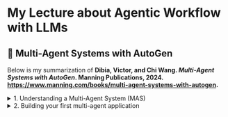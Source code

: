 # My Lecture about Agentic Workflow with LLMs

## 📍 Multi-Agent Systems with AutoGen 



Below is my summarization of **Dibia, Victor, and Chi Wang. *Multi-Agent Systems with AutoGen*. Manning Publications, 2024. https://www.manning.com/books/multi-agent-systems-with-autogen.**

<details><summary>
1. Understanding a Multi-Agent System (MAS)</summary>

## Multi-Agent system
- **agent:** entities that can reason, act, communicate and adapt to solve problems
- **A multi-agent system:** group of agents collaborating to solve tasks, each agent has their own abilities (reasoning, acting, communicating, adapting)
- **multi agent system has two core components** which can be driven by a combination of generative AI models, tools, and human input:
  - **agent capabilities:** method by which agents address tasks
    - mechanisms for **reasoning** (planning, deducing, etc. by applying some rules or logic), reasoning can be deductive, inductive, abductive
    - mechanisms for **acting** (utilizing tools)
    - mechanisms for **adapting** (learning, recalling information from memory), adjust their actions, and plans based on changing conditions, new information, or feedback from other agents and humans
  - **agent interactions:** how agents communicate and collaborate to solve tasks
    -  **agent workflows** (how agents are organized or grouped to address tasks, includes properties such as the entry point (how the task is initiated), details for each agent (tools, memory, models), conditions for task success or termination, and the orchestration pattern, workflow can be defined by developer or can be driven by some logic or LLMs )
    -  **agent orchestration** (the sequence in which agents take action as the task progresses, can be deterministic sequence, or sequence that involves agents reasoning over the task state)

![Alt text](image/multi-agent-system.png)

> Picture Reference: *Dibia, Victor, and Chi Wang. *Multi-Agent Systems with AutoGen*. Manning Publications, 2024.*

## Autogen core feature
- **autogen core feature** provides us
  - **ConversableAgent:** class with methods  1) for sending and receiving messages between agents and  2) for defining how an agent acts on a received message, it includes a set of built-in agent classes
    - **UserProxyAgent**: has default capabilities to execute code and solicit human input
    - **AssistantAgent**: configured to address tasks using an LLM
    - **GroupChatManager** : serves as a container abstraction for enabling interactions between groups of agents

![Alt text](image/built-in-agent-classes.png)
> Picture Reference: *Dibia, Victor, and Chi Wang. *Multi-Agent Systems with AutoGen*. Manning Publications, 2024.*

## Basic Example

a setup where two agents converse to solve the task Generate a plot of the stock price of NVIDIA for the last 30 days:

```py
# define LLMs config
llm_config = {"config_list": [{ "model": "gpt-4-turbo-preview"}]}

# (I)
assistant = AssistantAgent(
    name= "assistant", llm_config=llm_config)

# (II)
user_proxy = UserProxyAgent(
    name = "user_proxy",
    code_execution_config={"work_dir": "scratch",
                           "use_docker": True},
    human_input_mode="NEVER",
    is_termination_msg=lambda x: x.get("content", "").rstrip().endswith("TERMINATE")
    )

# (III)
user_proxy.initiate_chat(assistant, message="Plot a chart of NVDA and TESLA stock price change YTD. Save the result to a file named
 chart.png.")

```
- (I) defines an assistant agent which inherits the default system message for an AutoGen assistant agent and has access to an LLM via the specified llm_config parameter
- (II) defines a user proxy agent, which is configured with code writing capabilities (by providing a code_execution_config). Any code generated is written to the specified #directory work_dir and executed in a Docker container. We also define a task termination condition where the task ends when the user_proxy receives a message that #ends with the string TERMINATE
- (III) The user_proxy sends a message to the assistant agent to start the task. The assistant agent then responds with a plan to address the task, code snippets to execute, and any other relevant information. Given that the user_proxy has code execution capabilities, it can execute the code snippets provided by the assistant agent to address the task and share the results back with the assistant agent
</details>

<details><summary>
2. Building your first multi-agent application
</summary>

## Defining agents in code

- `ConversableAgent` class, list of important parameters for the ConversableAgent class are listed below:

    - `system_message`: System message useful for core agent behaviors
    - `is_termination_msg`: Function to determine if a message terminates the conversation
    - `max_consecutive_auto_reply`: Maximum consecutive auto replies
    - `human_input_mode`: Determines when to request human input (e.g., always, never, or just before a task terminates)
    - `function_map`: Mapping names to callable functions. This wraps the OpenAI tool calling functionality
    - `code_execution_config`: Configuration for code execution
    - `llm_config`: Configuration for LLM-based auto replies
 
- `UserProxyAgent`
  - `human_input_mode` set to `ALWAYS`
  - `llm_config` set to `False`
- `AssistantAgent`
  - `human_input_mode` is set by default to `NEVER`
- `GroupChat`
  - An abstraction to enable groups of ConversableAgents to collaborate on a task, with some plumbing to orchestrate their interactions (e.g., determining which agent speaks/acts next), maximum rounds in a conversation, etc.
  - GroupChat is wrapped by a GroupChatManager object which inherits from the ConversableAgent class
  - GroupChat abstraction receives a message, it broadcasts it to all agents, selects the next speaker based on the group chat orchestration policy, enables a turn for the selected speaker, checks for termination conditions, and continues this process until a termination condition is met


## Agent response strategies

- each agent can send or receive messages using the `send` and `receive` methods, to send a message to an agent, its 'receive' method is called
- Several agent response strategies to respond to messages they receive, as listed below:
  - leverage an LLM to generate text or code based on the conversation context, In AutoGen, we can set LLMs configurations in `AssistantAgent`
  - use external tools or APIs to perform specific actions, In AutoGen, the `code_execution_config` parameter can be used to grant an agent access to a code executor,or given access to functions that can be called to address a task
  - use custom logic response, to perform specific actions or tasks that are not covered by generative AI or tools, custom logic can be used to implement task-specific rules, decision-making processes, data processing or transformation, or other specialized tasks
  - use human feedback, enable agents to request input or clarification from human users in cases where the problem is too complex, ambiguous, or inappropriate for the agent to handle without explicit approval, In AutoGen, the 1human_input_mode` parameter can be set when initializing an agent. This setting determines when the agent should request human input, such as always, never, or only before a task terminates

## Controlling Agent Behaviors via a System Message

In AutoGen, the `AssistantAgent` has a default system message designed to guide the agent in generating code to solve a task. It is helpful to review this system message and extend it to fit the specific needs of your application.

```md
You are a helpful AI assistant.
Solve tasks using your coding and language skills.
In the following cases, suggest python code (in a python coding block) or shell script (in a sh coding block) for the user to execute.
1. When you need to collect info, use the code to output the info you need, for example, browse or search the web, download/read a file, print the
content of a webpage or a file, get the current date/time, check the operating system. After sufficient info is printed and the task is
ready to be solved based on your language skill, you can solve the task by yourself.
2. When you need to perform some task with code, use the code to perform the task and output the result. Finish the task smartly.
Solve the task step by step if you need to. If a plan is not provided, explain your plan first. Be clear which step uses code, and which step
uses your language skill. When using code, you must indicate the script type in the code block. The user cannot provide any other feedback or perform any other action
beyond executing the code you suggest. The user can't modify your code. So do not suggest incomplete code which requires users to modify. Don't
use a code block if it's not intended to be executed by the user.

If you want the user to save the code in a file before executing it, put # filename: <filename> inside the code block as the first line. Don't
include multiple code blocks in one response. Do not ask users to copy and paste the result. Instead, use 'print' function for the output when
relevant. Check the execution result returned by the user.

If the result indicates there is an error, fix the error and output the code again. Suggest the full code instead of partial code or code
changes. If the error can't be fixed or if the task is not solved even after the code is executed successfully, analyze the problem, revisit
your assumption, collect additional info you need, and think of a different approach to try.

When you find an answer, verify the answer carefully. Include verifiable
evidence in your response if possible.

Reply "TERMINATE" in the end when everything is done.

```
- The AssistantAgent is configured by default to implicitly generate plans (when none are provided) and create code to solve tasks.
- The system message is used to control task termination behaviors. Specifically, when the Assistant Agent receives a message and, based on the message and conversation history, determines that the task is complete, it will output a TERMINATE string as the last word in its response. This is a common pattern in AutoGen applications.
  

## Defining an Agent Workflow in AutoGen

**Ex:** a simple workflow with two agents: a UserProxyAgent and an AssistantAgent. The UserProxyAgent will act as a stand-in for a user, while the AssistantAgent will serve as a helper agent capable of generating responses using an LLM.

**I) define the UserProxyAgent**
- define a `UserProxyAgent` named user_proxy
- human_input_mode is set to `NEVER`, meaning the agent will not prompt for human input
- The `is_termination_msg` function checks if the last word in the message is "TERMINATE" and returns True if so.

```py
user_proxy = UserProxyAgent(
    name = "user_proxy",
    human_input_mode="NEVER",
    is_termination_msg=lambda x: x.get("content", "").rstrip().endswith("TERMINATE")
    )

```
**II) define the AssistantAgent**

- define an AssistantAgent named assistant
- The agent is configured with an LLM configuration that specifies the model to use (in this case, GPT-4 Turbo Preview)

```py
llm_config = {"config_list": [{ "model": "gpt-4-turbo-preview"}]}
assistant = AssistantAgent(
    name= "assistant", llm_config=llm_config)

```

In this case, if want to use Thai LLM such as Typhoon1.5, scripts should be as below:

```py
llm_config = {
    "config_list": [{"model": "typhoon-v1.5x-70b-instruct", "api_key": "put_you_api_here" ,"base_url": 'https://api.opentyphoon.ai/v1' }]
}
assistant = AssistantAgent(
    name= "assistant", llm_config=llm_config)
```

**III) start the conversation by sending a message from the UserProxyAgent to the AssistantAgent**

- The `UserProxyAgent` sends a message to the `AssistantAgent` --> `AssistantAgent` generates a response using the LLM --> The response is then sent back to the `UserProxyAgent` --> the task is complete


```py
user_proxy.initiate_chat(assistant, message="What is the height of the Eiffel Tower?")
```

##  Giving agents access to tools

while LLMs excel at generating text, they are severely limited in their ability to correctly address tasks that require extensive computation or information beyond their training data, halluciation often occur from this

Incidentally, we can improve the performance of our agents by giving them access to tools.

**Ex** we will provide the UserProxyAgent with a code executor tool that can execute code generated by the AssistantAgent.

```py
user_proxy = UserProxyAgent(
    name = "user_proxy",
    code_execution_config={"work_dir": "scratch", "use_docker": True},
    human_input_mode="NEVER",
    is_termination_msg=lambda x: x.get("content", "").rstrip().endswith("TERMINATE")
    )

user_proxy.initiate_chat(assistant, message="Plot a chart of NVDA and TESLA
stock price change YTD. Save the result to a file named chart.png.")

```
> In AutoGen, the `code_execution_config` parameter can be used to specify the working directory and whether to use Docker for executing code. By setting the `use_docker` parameter to `True`, the agent can execute code in a secure and isolated environment, reducing the risk of malicious code execution.

## Representing task specific tools to agents

**Example: FUNCTION CALLING (TOOL CALLING) IN LLMS**
> the developer might have a function called get_weather that takes a location and date range as an argument and returns the weather in that location. When the user asks "What is the weather going to be like in San Francisco over the next 4 days?"

- the LLM can generate a function call to `get_weather` with the arguments `location=San Francisco` and `date_range=next 4 days`
- When function calling is enabled, the LLM typically needs a description of the function, the arguments it takes, the expected output and perhaps some examples of how the function is called.
- In return, it provides a structured representation of the function call typically in JSON that can be parsed to call the function.

**Function calling can be broken down into the following steps:**

**I) Function definition:** Define the function that the LLM will call. This includes the function name, description, arguments, and expected output.
**II) Register the function with the LLM (prompt)**  This is simply adding one or more function definitions to the LLM prompt. Most modern LLMs have api parameters (often in JSON) that can be used to present the function to the LLM as part of the prompt. 

In addition there may be settings that (i) force the LLM to always generate a a specific function call, (ii) or automatically select the relevant function based on the task

**III)Generate the function call:** When the LLM receives a message that requires the function, it generates a function call based on the function definition and arguments provided.

**Example: Plot a chart of NVDA and TESLA stock price change YTD. Save the result to a file named chart.png**
- I) define the function that generates images using an LLM

```py
from typing import List
import uuid
import requests
from pathlib import Path
from openai import OpenAI

def generate_and_save_images(query: str, image_size: str = "1024x1024") -> List[str]:
    client = OpenAI()
    response = client.images.generate(model="dall-e-3", prompt=query, n=1, size=image_size)
    saved_files = []
    if response.data:
        for image_data in response.data:
            file_name = str(uuid.uuid4()) + ".png"
            file_path = Path(file_name)
            img_url = image_data.url
            img_response = requests.get(img_url)
            if img_response.status_code == 200:
                with open(file_path, "wb") as img_file:
                    img_file.write(img_response.content)
                    saved_files.append(str(file_path))
    return saved_files

```

- II)  attach this tool to our AssistantAgent such that whenever it addresses a task relevant to generating images, it can call this tool to generate the images, also attach the tool to the UserProxyAgent such that it is aware of the tool and can execute it when needed

```py
from autogen import register_function

# Register the generate_and_save_images function
register_function(
    generate_and_save_images,
    caller=assistant,  # The assistant agent can suggest calls to the
  function
    executor=user_proxy,  # The user proxy agent can execute the
 function call.
    name="generate_and_save_images",  # By default, the function name is used as the tool name.
    description="Generate images using DALL-E",
)

```
## Task termination strategies

- Without a clear definition of task termination, agents may continue to exchange messages indefinitely, leading to inefficiency, resource wastage, or even incorrect task completion
- A solved task is complete (i.e., a set of steps required to solve it have been explored) but a complete task is not necessarily solved
- some strategies for task termination in multi-agent applications:
  -  be instructed to output a TERMINATE string as the last word in its response when it judges the task to be complete
  -  include custom logic that inspects task state, or may be a human-in-the-loop
  -  configuring rules that terminate the conversation after some set budget of resources has elapsed e.g., number of messages exchanged, time elapsed, LLM tokens consumed etc. This strategy is useful when the task is expected to be completed within a certain budget of resources and exceeding this budget is representative of a potential failure mode.
    - `max_consecutive_auto_reply` parameter that specifies the maximum number of consecutive auto-replies an agent can generate before the task is automatically terminated.
 
## Beyond Two Agents - Orchestrating Teams of Agents

Example: we create
- an `ArtPlanner` that extends the theme into a detailed plan
- an `ArtStyleSelector` that suggests relevant styles and artists
- an `ArtConceptualizer` that creates detailed conceptual descriptions
- an `ArtCataloguer` that generates the exhibition catalog
Each agent can be configured with the appropriate tools and LLMs to solve their specific subtask.

- **I) We define four agents: art_director, style_director, conceptualizer, and cataloguer.
  Each agent is configured with a specific system message that guides its behavior**
```py
from autogen import AssistantAgent, UserProxyAgent, GroupChat, GroupChatManager,register_function

art_director = AssistantAgent(
    name= "art_director", llm_config=llm_config,
    system_message="You are a helpful assistant that is a highly skilled
art director. Given a general description of an art project or theme,
your goal is to provide a detailed and creative plan that develops the
provided description into a very high quality art exhibition. Your plan
should include details on the intended location, the layout of the
exhibition, the experience of the users as they engage etc.")

style_director = AssistantAgent(
    name= "style_director", llm_config=llm_config,
    system_message="You are a helpful assistant that is a highly skilled
art style director. Given a general description of an exhibition plan
provided by the art director, your goal is to design a well thought
out list of 5  art styles and artists that would be relevant to the
exhibition. Each style should be accompanied by a detailed rationale
and grounded in the context of the exhibition plan e.g. via location,
history etc.")

conceptualizer = AssistantAgent(
    name= "conceptualizer", llm_config=llm_config,
    system_message="You are a helpful assistant that is a highly skilled
art conceptualizer. Given a general description of an exhibition plan
 and a list of art styles and artists provided by the style director,
your goal is to create highly detailed conceptual descriptions for 5
art pieces that will be included in the exhibition. Each description
should be unique and should be grounded in the context of the
exhibition plan and the selected art styles. Each art piece should
have a title, a detailed description and some aspirational goals for
the viewer experience. Finally, you should generate an image of each
art piece.")

cataloguer = AssistantAgent(
    name= "cataloguer", llm_config=llm_config,
    system_message="You are a helpful assistant that is a highly skilled
art cataloguer. Given a general description of an exhibition plan, a
list of art styles and artists and detailed conceptual descriptions
for 5 art pieces provided by the conceptualizer, your goal is to create
a detailed exhibition catalog that describes the exhibition, the art
pieces, the artists and the styles. Your catalog should be detailed,
well written and should be suitable for publication. It should include
a cover page, a table of contents, a detailed description of the
exhibition, pictures of each of the art pieces, and the styles. When
all of this is completed, save the catalog as a well formatted and
designed PDF file.")
```
- **II) The user_proxy agent is configured to execute code and not prompt for human input.**
```py

user_proxy = UserProxyAgent(
    name = "user_proxy",
    code_execution_config={"work_dir":
                           "data/scratch",
                           "use_docker": False},
    human_input_mode="NEVER",
    is_termination_msg = lambda x: x.get("content", "").rstrip().endswith("TERMINATE") if x.get("content") else False,
    )
```

- **III) We also register the generate_and_save_images function as a tool for the conceptualizer agent, giving it the ability to generate images.**

```py

register_function(
    generate_and_save_images,
    caller=conceptualizer,  # The assistant agent can suggest calls to the function
    executor=user_proxy,  # The user proxy agent can execute the function call.
    name="generate_and_save_images",  # By default, the function name is used as the tool name.
    description="Generate images using DALL-E",
)
```
- **IV) The GroupChat abstraction orchestrates the conversation between the agents and selecting the next speaker based on the auto speaker selection method - i.e., at each step in the conversation, the group chat manager (driven by an LLM) determines the next agent to speak based on the state of the task, the description of each agent, and the task to be solved.**

```py
groupchat = GroupChat(agents=[art_director, style_director, conceptualizer, cataloguer, user_proxy], messages=[], speaker_selection_method="auto" )
groupchat_manager =  GroupChatManager(groupchat=groupchat, llm_config=llm_config)

```

- **V) start a conversation between the UserProxyAgent and the GroupChatManager to kick off the art exhibition planning process**
  
```py
user_proxy.initiate_chat(groupchat_manager, message="Plan an art exhibition with the theme 'Nature and Technology'.")
```

## Multi-Agent Orchestration Strategies

this is about `speaker_selection_method` parameter in the `GroupChat` abstraction
- **LLM Based Orchestration:** `speaker_selection_method` = `auto`,leverages large language models to determine which agent should take the next action based on the context and state of the ongoing task
  - **Pro:** useful for complex, unstructured tasks where predefined rules may not suffice
  - **Con:**
    -  demands significant computational resources and the performance quality may be contingent on the capability of the LLM
    -  risk of unpredictability as the model might produce unexpected outputs, making debugging and validation more challenging

- **Sequential Orchestration:** `speaker_selection_method` = `round_robin`, This strategy involves a predefined sequential order in which agents will act (may not include loops or any conditional branching capabilities)
  - **Pro:** simpler to debug and validate the process
  - **Con:** can be a drawback in scenarios where the task is dynamic or interdependent. Each agent may need information from others that could be more readily available if acting out of sequence, leading to inefficiency or missed opportunities for optimization


- **Random Orchestration:** `speaker_selection_method` = `random`, next agent to act is selected at random, This approach is typically used as a baseline for comparison with other strategies.
  - **Pro:** be useful for tasks where the order of actions is not critical or when the task is highly parallelizable
  - **Con:** the potential for inefficiency, as necessary steps might be delayed or skipped over in the randomness. This lack of structure can also make it difficult to track progress and debug issues, and it may lead to suboptimal use of resources as agents may end up working on irrelevant tasks or duplicating efforts
  
- **Graph Based Orchestration:** `speaker_selection_method` = `auto`, and a dictionary representing the orchestration graph `allowed_or_disallowed_speaker_transitions` is passed in as an argument, the developer defines a graph that encodes valid transitions between agents based on the task requirements. The graph can represent dependencies between agents, parallel actions, and termination conditions
  - **Pro:** useful for complex tasks with multiple interdependent steps
  - **Con:** setting up and maintaining the graph can be time-consuming, and changes to the task structure may require significant modifications to the graph



</details>



